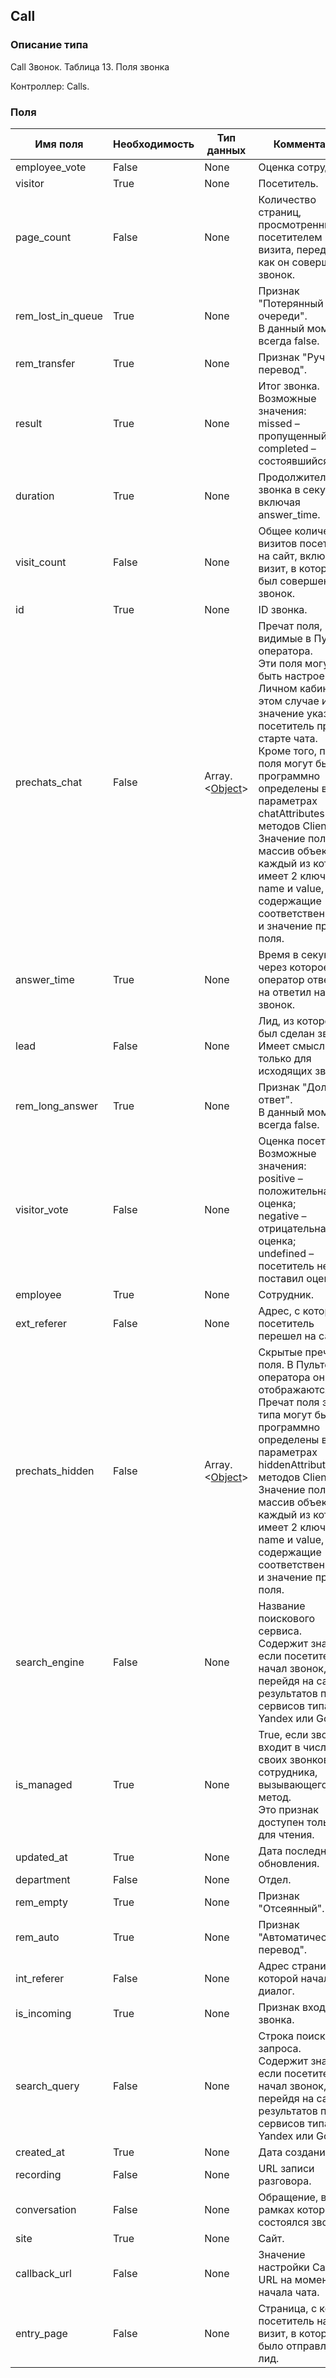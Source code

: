 
## Call

### Описание типа
Call
Звонок.
Таблица 13. Поля звонка

Контроллер: Сalls.

### Поля

| Имя поля | Необходимость | Тип данных | Комментарий |
|---|---|---|---|
|employee_vote|False|None|Оценка сотрудника.<br/>|
|visitor|True|None|Посетитель.<br/>|
|page_count|False|None|Количество страниц, просмотренных посетителем в ходе визита, перед тем, как он совершил звонок.<br/>|
|rem_lost_in_queue|True|None|Признак "Потерянный в очереди".<br/>В данный момент всегда false.<br/>|
|rem_transfer|True|None|Признак "Ручной перевод".<br/>|
|result|True|None|Итог звонка.<br/>Возможные значения:<br/>missed – пропущенный;<br/>completed – состоявшийся.<br/>|
|duration|True|None|Продолжительность звонка в секундах, включая answer_time.<br/>|
|visit_count|False|None|Общее количество визитов посетителя на сайт, включая визит, в котором был совершен звонок.<br/>|
|id|True|None|ID звонка.<br/>|
|prechats_chat|False|Array.<[Object](/docs/types/Object.md)>|Пречат поля, видимые в Пульте оператора.<br/>Эти поля могут быть настроены в Личном кабинете. В этом случае их значение указывает посетитель при старте чата.<br/>Кроме того, пречат поля могут быть программно определены в параметрах chatAttributes методов Client API: .<br/>Значение поля – массив объектов, каждый из которых имеет 2 ключа: name и value, содержащие соответственно имя и значение пречат поля.<br/>|
|answer_time|True|None|Время в секундах, через которое оператор ответил на ответил на звонок.<br/>|
|lead|False|None|Лид, из которого был сделан звонок.<br/>Имеет смысл только для исходящих звонков.<br/>|
|rem_long_answer|True|None|Признак "Долгий ответ".<br/>В данный момент всегда false.<br/>|
|visitor_vote|False|None|Оценка посетителя.<br/>Возможные значения:<br/>positive – положительная оценка;<br/>negative – отрицательная оценка;<br/>undefined – посетитель не поставил оценку.<br/>|
|employee|True|None|Сотрудник.<br/>|
|ext_referer|False|None|Адрес, с которого посетитель перешел на сайт. <br/>|
|prechats_hidden|False|Array.<[Object](/docs/types/Object.md)>|Скрытые пречат поля. В Пульте оператора они не отображаются.<br/>Пречат поля этого типа могут быть программно определены в параметрах hiddenAttributes методов Client API: .<br/>Значение поля – массив объектов, каждый из которых имеет 2 ключа: name и value, содержащие соответственно имя и значение пречат поля.<br/>|
|search_engine|False|None|Название поискового сервиса.<br/>Содержит значение, если посетитель начал звонок, перейдя на сайт из результатов поиска сервисов типа Yandex или Google.<br/>|
|is_managed|True|None|True, если звонок входит в число своих звонков сотрудника, вызывающего метод.<br/>Это признак доступен только для чтения.<br/>|
|updated_at|True|None|Дата последнего обновления.<br/>|
|department|False|None|Отдел.<br/>|
|rem_empty|True|None|Признак "Отсеянный".<br/>|
|rem_auto|True|None|Признак "Автоматический перевод". <br/>|
|int_referer|False|None|Адрес страницы, на которой начался диалог.<br/>|
|is_incoming|True|None|Признак входящего звонка.<br/>|
|search_query|False|None|Строка поискового запроса.<br/>Содержит значение, если посетитель начал звонок, перейдя на сайт из результатов поиска сервисов типа Yandex или Google.<br/>|
|created_at|True|None|Дата создания.<br/>|
|recording|False|None|URL записи разговора.<br/>|
|conversation|False|None|Обращение, в рамках которого состоялся звонок.<br/>|
|site|True|None|Сайт.<br/>|
|callback_url|False|None|Значение настройки Callback URL на момент начала чата.<br/>|
|entry_page|False|None|Страница, с которой посетитель начал визит, в котором было отправлен лид.<br/>|
